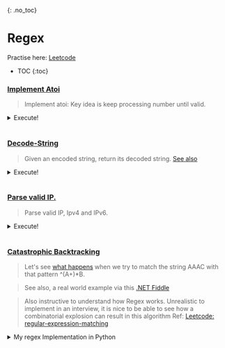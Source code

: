 {: .no_toc}
# Regex
Practise here: [Leetcode](https://leetcode.com/list?selectedList=90xftxlv)

- TOC
{:toc}

### [Implement Atoi](https://leetcode.com/problems/string-to-integer-atoi/)

> Implement atoi: Key idea is keep processing number until valid.

<details><summary markdown="span">Execute!</summary>

```python
import re
class Solution:
    def myAtoi(self, str):
        MAX_INT =  2**31 - 1
        MIN_INT = -2**31

        #^ --> Starting of String, followed by 0 or 1 (+-), followed by 0* zeroes followed by atleast one digit
        regex = re.search('^[-+]?\d+', str.strip())
        if regex:
            num = int(regex[0])
            if MIN_INT <= num <= MAX_INT:
                return num
            else:
                return MIN_INT if num < MIN_INT else MAX_INT
        else:
            return 0

```

</details>
<BR>

### [Decode-String](https://leetcode.com/problems/decode-string/)

> Given an encoded string, return its decoded string.
> [See also](https://kanhar.github.io/leetcode/problems/Arrays/Stacks.html#decode-string)
<details><summary markdown="span">Execute!</summary>

```python
import re
class Solution:
    def decodeString(self,s):
        pattern = "(\d+)\[([a-zA-Z]+)\]"
        
        # Start with innermost parentheses
        # Ex: "3[a2[c]]"
        # (num, alpha) = (2,c)
        # s = 3[a + c*2 + ]
        # s = 3[acc]
        # s = accaccacc
        
        while True:
            match = re.search(pattern, s)
            if not match:
                break
            
            num, alpha = match.groups()

            print(num, alpha)
            start = match.start()
            end   = match.end()

            s     = s[:start] + alpha * int(num)  + s[end:]
        return s
```

</details>
<BR>


### [Parse valid IP.](https://leetcode.com/problems/validate-ip-address/)

> Parse valid IP, Ipv4 and IPv6.

<details><summary markdown="span">Execute!</summary>

```python
import re
class Solution:
    def validIPAddress(self, IP):
        def isIPv4(s):
            try: return str(int(s)) == s and 0 <= int(s) <= 255
            except: return False

        def isIPv6(s):
            regex = re.search("^[0-9a-fA-F]{1,4}$", s)
            if not regex:
                return False
            try: return int(regex[0], 16) in range( 0, int('FFFF', 16) )    #cool trick
            except: return False

        if IP.count(".") == 3 and all(isIPv4(i) for i in IP.split(".")):
            return "IPv4"
        if IP.count(":") == 7 and all(isIPv6(i) for i in IP.split(":")):
            return "IPv6"


        return "Neither"
```

</details>
<BR>

### [Catastrophic Backtracking](https://en.wikipedia.org/wiki/ReDoS)

> Let's see [what happens](https://www.rexegg.com/regex-explosive-quantifiers.html#example) when we try to match the string AAAC with that pattern ^(A+)*B.

> See also, a real world example via this [.NET Fiddle](https://dotnetfiddle.net/0PSP3l)

> Also instructive to understand how Regex works. Unrealistic to implement in an interview, it is
> nice to be able to see how a combinatorial explosion can result in this algorithm
> Ref: [Leetcode: regular-expression-matching](https://leetcode.com/problems/regular-expression-matching/)

<details><summary markdown="span">My regex Implementation in Python</summary>

```python
import functools

class Solution(object):
    @functools.lru_cache(maxsize=1024)
    def isMatch(self, t, p):
        if not p and not t:
            return True
        elif t and not p:
            return False
        elif p and not t and p[-1] != '*':
            return False
        else:
            firstCharMatches  = len(t)> 0 and p[0] in [t[0],'.']
            if len(p) > 1 and p[1] == '*':
                zeroOrMore = self.isMatch(t, p[2:])
                oneOrMore  = firstCharMatches and self.isMatch(t[1:], p) 
                return oneOrMore or zeroOrMore
            else:
                return firstCharMatches and self.isMatch(t[1:], p[1:])
```

</details>
<BR>